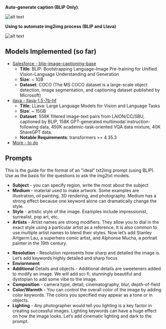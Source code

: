

**Auto-generate caption (BLIP Only)**:

![alt text](wiki/demo-pics/Selection_003.png)

**Using to automate img2img process (BLIP and Llava)**

![alt text](wiki/demo-pics/Selection_002.png)

## Models Implemented (so far)

- [Salesforce - blip-image-captioning-base](https://huggingface.co/Salesforce/blip-image-captioning-base)
  - **Title**: BLIP: Bootstrapping Language-Image Pre-training for Unified Vision-Language Understanding and Generation 
  - **Size**: ~ 1GB
  - **Dataset**: COCO (The MS COCO dataset is a large-scale object detection, image segmentation, and captioning dataset published by Microsoft)
- [llava - llava-1.5-7b-hf](https://huggingface.co/llava-hf/llava-1.5-7b-hf)
  - **Title**: LLava: Large Language Models for Vision and Language Tasks 
  - **Size**: ~ 15GB
  - **Dataset**: 558K filtered image-text pairs from LAION/CC/SBU, captioned by BLIP, 158K GPT-generated multimodal instruction-following data, 450K academic-task-oriented VQA data mixture, 40K ShareGPT data.
  - **Notable Requirements**: transformers >= 4.35.3
- [More - to do](https://huggingface.co/models?pipeline_tag=image-to-text&sort=trending)

## Prompts


This is the guide for the format of an "ideal" txt2img prompt (using BLIP). Use as the basis for the questions to ask the img2txt models.

- **Subject** - you can specify region, write the most about the subject
- **Medium** - material used to make artwork. Some examples are illustration, oil painting, 3D rendering, and photography. Medium has a strong effect because one keyword alone can dramatically change the style.
- **Style** - artistic style of the image. Examples include impressionist, surrealist, pop art, etc.
- **Artists**  - Artist names are strong modifiers. They allow you to dial in the exact style using a particular artist as a reference. It is also common to use multiple artist names to blend their styles. Now let’s add Stanley Artgerm Lau, a superhero comic artist, and Alphonse Mucha, a portrait painter in the 19th century.
<!-- - **Website** - Niche graphic websites such as Artstation and Deviant Art aggregate many images of distinct genres. Using them in a prompt is a sure way to steer the image toward these styles. -->
- **Resolution** - Resolution represents how sharp and detailed the image is. Let’s add keywords highly detailed and sharp focus
- **Enviornment**
- **Additional** Details and objects - Additional details are sweeteners added to modify an image. We will add sci-fi, stunningly beautiful and dystopian to add some vibe to the image.
- **Composition** - camera type, detail, cinematography, blur, depth-of-field
- **Color/Warmth** - You can control the overall color of the image by adding color keywords. The colors you specified may appear as a tone or in objects.
- **Lighting** - Any photographer would tell you lighting is a key factor in creating successful images. Lighting keywords can have a huge effect on how the image looks. Let’s add cinematic lighting and dark to the prompt.



